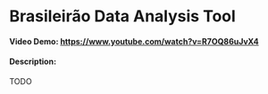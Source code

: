 # Brasileirão Data Analysis Tool
#### Video Demo:  https://www.youtube.com/watch?v=R7OQ86uJvX4
#### Description:
TODO
